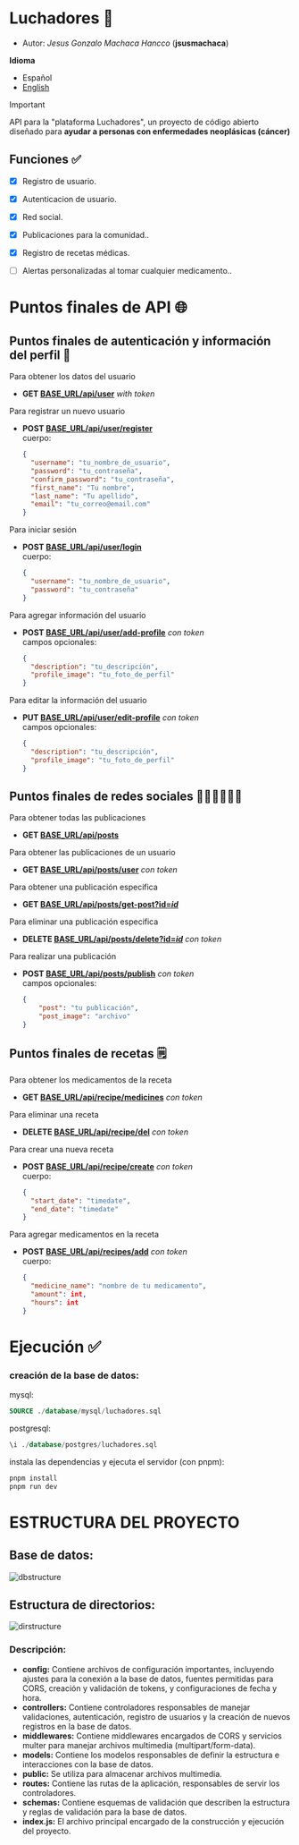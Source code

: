 # Luchadores 💪

* Autor: *Jesus Gonzalo Machaca Hancco* (**jsusmachaca**)

**Idioma**
* Español
* [English](./README.md)

> [!IMPORTANT]
> API para la "plataforma Luchadores", un proyecto de código abierto diseñado para **ayudar a personas con enfermedades neoplásicas (cáncer)**

## Funciones ✅
- [x] Registro de usuario.
- [x] Autenticacion de usuario.
- [x] Red social.
- [x] Publicaciones para la comunidad..
- [x] Registro de recetas médicas.
- [ ] Alertas personalizadas al tomar cualquier medicamento..


# Puntos finales de API 🌐

## Puntos finales de autenticación y información del perfil 👤
Para obtener los datos del usuario
- **GET [BASE_URL/api/user]()** *with token*

Para registrar un nuevo usuario
- **POST [BASE_URL/api/user/register]()**  
  cuerpo: 
  ```json
  {
    "username": "tu_nombre_de_usuario",
    "password": "tu_contraseña",
    "confirm_password": "tu_contraseña",
    "first_name": "Tu nombre",
    "last_name": "Tu apellido",
    "email": "tu_correo@email.com"
  }
  ```

Para iniciar sesión
- **POST [BASE_URL/api/user/login]()**  
  cuerpo: 
  ```json
  {
    "username": "tu_nombre_de_usuario",
    "password": "tu_contraseña"
  }
  ```

Para agregar información del usuario
- **POST [BASE_URL/api/user/add-profile]()** *con token*  
  campos opcionales:
  ```json
  {
    "description": "tu_descripción",
    "profile_image": "tu_foto_de_perfil"
  }
  ```

Para editar la información del usuario
- **PUT [BASE_URL/api/user/edit-profile]()** *con token*  
  campos opcionales:
  ```json
  {
    "description": "tu_descripción",
    "profile_image": "tu_foto_de_perfil"
  }
  ```


## Puntos finales de redes sociales 🧑‍🤝‍🧑🧑‍🤝‍🧑
Para obtener todas las publicaciones
- **GET [BASE_URL/api/posts]()**

Para obtener las publicaciones de un usuario
- **GET [BASE_URL/api/posts/user]()** *con token*

Para obtener una publicación especifica
- **GET [BASE_URL/api/posts/get-post?id=*id*]()**

Para eliminar una publicación especifica
- **DELETE [BASE_URL/api/posts/delete?id=*id*]()** *con token*

Para realizar una publicación
- **POST [BASE_URL/api/posts/publish]()** *con token*  
  campos opcionales:
  ```json
  {
      "post": "tu publicación",
      "post_image": "archivo"
  }
  ```

## Puntos finales de recetas 🗒️
Para obtener los medicamentos de la receta
- **GET [BASE_URL/api/recipe/medicines]()** *con token*

Para eliminar una receta
- **DELETE [BASE_URL/api/recipe/del]()** *con token*

Para crear una nueva receta
- **POST [BASE_URL/api/recipe/create]()** *con token*  
  cuerpo:
  ```json
  {
    "start_date": "timedate",
    "end_date": "timedate"
  }
  ```

Para agregar medicamentos en la receta
- **POST [BASE_URL/api/recipes/add]()** *con token*  
  cuerpo:
  ```json
  {
    "medicine_name": "nombre de tu medicamento",
    "amount": int,
    "hours": int
  }
  ```


# Ejecución ✅

### creación de la base de datos:
mysql:
```sql
SOURCE ./database/mysql/luchadores.sql
```
postgresql:
```sql
\i ./database/postgres/luchadores.sql
```
instala las dependencias y ejecuta el servidor (con pnpm):
```sh
pnpm install
pnpm run dev
```

# ESTRUCTURA DEL PROYECTO

## Base de datos: 
![dbstructure](./images/schema.png)

## Estructura de directorios:
![dirstructure](./images/tree1.png)
### Descripción:

- **config:** Contiene archivos de configuración importantes, incluyendo ajustes para la conexión a la base de datos, fuentes permitidas para CORS, creación y validación de tokens, y configuraciones de fecha y hora.
- **controllers:** Contiene controladores responsables de manejar validaciones, autenticación, registro de usuarios y la creación de nuevos registros en la base de datos.
- **middlewares:** Contiene middlewares encargados de CORS y servicios multer para manejar archivos multimedia (multipart/form-data).
- **models:** Contiene los modelos responsables de definir la estructura e interacciones con la base de datos.
- **public:** Se utiliza para almacenar archivos multimedia.
- **routes:** Contiene las rutas de la aplicación, responsables de servir los controladores.
- **schemas:** Contiene esquemas de validación que describen la estructura y reglas de validación para la base de datos.
- **index.js:** El archivo principal encargado de la construcción y ejecución del proyecto.